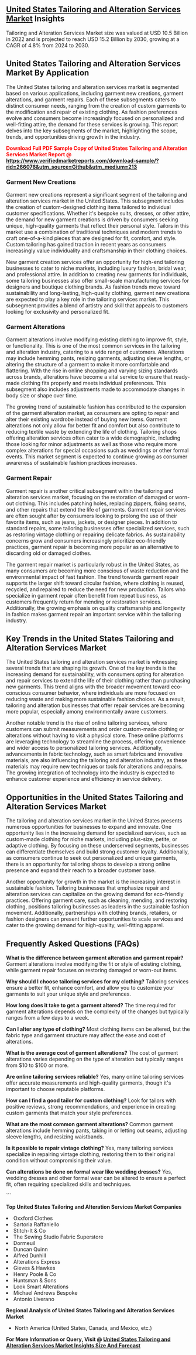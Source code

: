 <h2><a href="https://www.verifiedmarketreports.com/download-sample/?rid=266076&amp;utm_source=Github&amp;utm_medium=213" target="_blank">United States Tailoring and Alteration Services Market</a> Insights</h2><p>Tailoring and Alteration Services Market size was valued at USD 10.5 Billion in 2022 and is projected to reach USD 15.2 Billion by 2030, growing at a CAGR of 4.8% from 2024 to 2030.</p><p><h2>United States Tailoring and Alteration Services Market By Application</h2><p>The United States tailoring and alteration services market is segmented based on various applications, including garment new creations, garment alterations, and garment repairs. Each of these subsegments caters to distinct consumer needs, ranging from the creation of custom garments to the modification and repair of existing clothing. As fashion preferences evolve and consumers become increasingly focused on personalized and well-fitting attire, the demand for these services is growing. This report delves into the key subsegments of the market, highlighting the scope, trends, and opportunities driving growth in the industry.</p><p><strong><p><span class=""><span style="color: #ff0000;"><strong>Download Full PDF Sample Copy of United States Tailoring and Alteration Services Market Report</strong> @ </span><a href="https://www.verifiedmarketreports.com/download-sample/?rid=266076&amp;utm_source=Github&amp;utm_medium=213" target="_blank">https://www.verifiedmarketreports.com/download-sample/?rid=266076&amp;utm_source=Github&amp;utm_medium=213</a></span></p></strong></p><h3>Garment New Creations</h3><p>Garment new creations represent a significant segment of the tailoring and alteration services market in the United States. This subsegment includes the creation of custom-designed clothing items tailored to individual customer specifications. Whether it's bespoke suits, dresses, or other attire, the demand for new garment creations is driven by consumers seeking unique, high-quality garments that reflect their personal style. Tailors in this market use a combination of traditional techniques and modern trends to craft one-of-a-kind pieces that are designed for fit, comfort, and style. Custom tailoring has gained traction in recent years as consumers increasingly value individuality and craftsmanship in their clothing choices.</p><p>New garment creation services offer an opportunity for high-end tailoring businesses to cater to niche markets, including luxury fashion, bridal wear, and professional attire. In addition to creating new garments for individuals, some tailoring businesses also offer small-scale manufacturing services for designers and boutique clothing brands. As fashion trends move toward sustainability and long-lasting, high-quality clothing, garment new creations are expected to play a key role in the tailoring services market. This subsegment provides a blend of artistry and skill that appeals to customers looking for exclusivity and personalized fit.</p><h3>Garment Alterations</h3><p>Garment alterations involve modifying existing clothing to improve fit, style, or functionality. This is one of the most common services in the tailoring and alteration industry, catering to a wide range of customers. Alterations may include hemming pants, resizing garments, adjusting sleeve lengths, or altering the structure of a garment to make it more comfortable and flattering. With the rise in online shopping and varying sizing standards across brands, alterations have become a vital service to ensure that ready-made clothing fits properly and meets individual preferences. This subsegment also includes adjustments made to accommodate changes in body size or shape over time.</p><p>The growing trend of sustainable fashion has contributed to the expansion of the garment alteration market, as consumers are opting to repair and alter their existing wardrobe instead of buying new items. Garment alterations not only allow for better fit and comfort but also contribute to reducing textile waste by extending the life of clothing. Tailoring shops offering alteration services often cater to a wide demographic, including those looking for minor adjustments as well as those who require more complex alterations for special occasions such as weddings or other formal events. This market segment is expected to continue growing as consumer awareness of sustainable fashion practices increases.</p><h3>Garment Repair</h3><p>Garment repair is another critical subsegment within the tailoring and alteration services market, focusing on the restoration of damaged or worn-out clothing. This includes patching holes, replacing zippers, fixing seams, and other repairs that extend the life of garments. Garment repair services are often sought after by consumers looking to prolong the use of their favorite items, such as jeans, jackets, or designer pieces. In addition to standard repairs, some tailoring businesses offer specialized services, such as restoring vintage clothing or repairing delicate fabrics. As sustainability concerns grow and consumers increasingly prioritize eco-friendly practices, garment repair is becoming more popular as an alternative to discarding old or damaged clothes.</p><p>The garment repair market is particularly robust in the United States, as many consumers are becoming more conscious of waste reduction and the environmental impact of fast fashion. The trend towards garment repair supports the larger shift toward circular fashion, where clothing is reused, recycled, and repaired to reduce the need for new production. Tailors who specialize in garment repair often benefit from repeat business, as customers frequently return for mending or restoration services. Additionally, the growing emphasis on quality craftsmanship and longevity in fashion makes garment repair an important service within the tailoring industry.</p><h2>Key Trends in the United States Tailoring and Alteration Services Market</h2><p>The United States tailoring and alteration services market is witnessing several trends that are shaping its growth. One of the key trends is the increasing demand for sustainability, with consumers opting for alteration and repair services to extend the life of their clothing rather than purchasing new garments. This trend aligns with the broader movement toward eco-conscious consumer behavior, where individuals are more focused on reducing waste and making more sustainable fashion choices. As a result, tailoring and alteration businesses that offer repair services are becoming more popular, especially among environmentally aware customers.</p><p>Another notable trend is the rise of online tailoring services, where customers can submit measurements and order custom-made clothing or alterations without having to visit a physical store. These online platforms are leveraging technology to streamline the process, offering convenience and wider access to personalized tailoring services. Additionally, advancements in fabric technology, such as smart fabrics and innovative materials, are also influencing the tailoring and alteration industry, as these materials may require new techniques or tools for alterations and repairs. The growing integration of technology into the industry is expected to enhance customer experience and efficiency in service delivery.</p><h2>Opportunities in the United States Tailoring and Alteration Services Market</h2><p>The tailoring and alteration services market in the United States presents numerous opportunities for businesses to expand and innovate. One opportunity lies in the increasing demand for specialized services, such as custom-made clothing for niche markets, including plus-size, petite, or adaptive clothing. By focusing on these underserved segments, businesses can differentiate themselves and build strong customer loyalty. Additionally, as consumers continue to seek out personalized and unique garments, there is an opportunity for tailoring shops to develop a strong online presence and expand their reach to a broader customer base.</p><p>Another opportunity for growth in the market is the increasing interest in sustainable fashion. Tailoring businesses that emphasize repair and alteration services can capitalize on the growing demand for eco-friendly practices. Offering garment care, such as cleaning, mending, and restoring clothing, positions tailoring businesses as leaders in the sustainable fashion movement. Additionally, partnerships with clothing brands, retailers, or fashion designers can present further opportunities to scale services and cater to the growing demand for high-quality, well-fitting apparel.</p><h2>Frequently Asked Questions (FAQs)</h2><p><strong>What is the difference between garment alteration and garment repair?</strong> Garment alterations involve modifying the fit or style of existing clothing, while garment repair focuses on restoring damaged or worn-out items.</p><p><strong>Why should I choose tailoring services for my clothing?</strong> Tailoring services ensure a better fit, enhance comfort, and allow you to customize your garments to suit your unique style and preferences.</p><p><strong>How long does it take to get a garment altered?</strong> The time required for garment alterations depends on the complexity of the changes but typically ranges from a few days to a week.</p><p><strong>Can I alter any type of clothing?</strong> Most clothing items can be altered, but the fabric type and garment structure may affect the ease and cost of alterations.</p><p><strong>What is the average cost of garment alterations?</strong> The cost of garment alterations varies depending on the type of alteration but typically ranges from $10 to $100 or more.</p><p><strong>Are online tailoring services reliable?</strong> Yes, many online tailoring services offer accurate measurements and high-quality garments, though it's important to choose reputable platforms.</p><p><strong>How can I find a good tailor for custom clothing?</strong> Look for tailors with positive reviews, strong recommendations, and experience in creating custom garments that match your style preferences.</p><p><strong>What are the most common garment alterations?</strong> Common garment alterations include hemming pants, taking in or letting out seams, adjusting sleeve lengths, and resizing waistbands.</p><p><strong>Is it possible to repair vintage clothing?</strong> Yes, many tailoring services specialize in repairing vintage clothing, restoring them to their original condition without compromising their value.</p><p><strong>Can alterations be done on formal wear like wedding dresses?</strong> Yes, wedding dresses and other formal wear can be altered to ensure a perfect fit, often requiring specialized skills and techniques.</p>```</p><p><strong>Top United States Tailoring and Alteration Services Market Companies</strong></p><div data-test-id=""><p><li>Oxxford Clothes</li><li> Sartoria Raffaniello</li><li> Stitch-It & Co</li><li> The Sewing Studio Fabric Superstore</li><li> Dormeuil</li><li> Duncan Quinn</li><li> Alfred Dunhill</li><li> Alterations Express</li><li> Gieves & Hawkes</li><li> Henry Poole & Co</li><li> Huntsman & Sons</li><li> Look Smart Alterations</li><li> Michael Andrews Bespoke</li><li> Antonio Liverano</li></p><div><strong>Regional Analysis of&nbsp;United States Tailoring and Alteration Services Market</strong></div><ul><li dir="ltr"><p dir="ltr">North America&nbsp;(United States, Canada, and Mexico, etc.)</p></li></ul><p><strong>For More Information or Query, Visit @&nbsp;</strong><strong><a href="https://www.verifiedmarketreports.com/product/tailoring-and-alteration-services-market/?utm_source=Github&amp;utm_medium=213" target="_blank">United States Tailoring and Alteration Services Market Insights Size And Forecast</a></strong></p></div>
